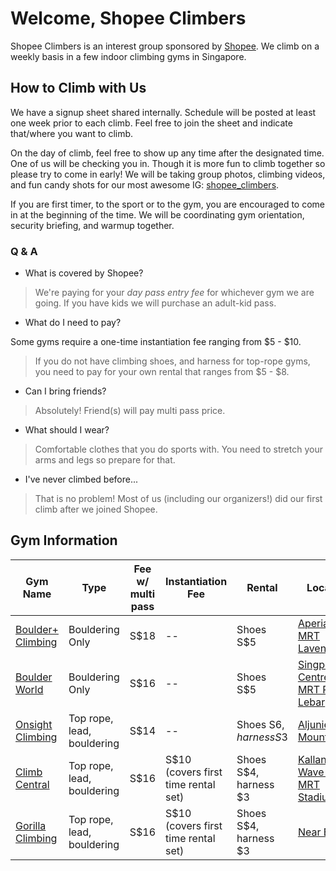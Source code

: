 # Welcome, Shopee Climbers

Shopee Climbers is an interest group sponsored by [Shopee](https://shopee.sg/). We climb on a weekly basis in a few indoor climbing gyms in Singapore.

## How to Climb with Us

We have a signup sheet shared internally. Schedule will be posted at least one week prior to each climb. Feel free to join the sheet and indicate that/where you want to climb.

On the day of climb, feel free to show up any time after the designated time. One of us will be checking you in. Though it is more fun to climb together so please try to come in early! We will be taking group photos, climbing videos, and fun candy shots for our most awesome IG: [shopee_climbers](https://www.instagram.com/shopee_climbers/).

If you are first timer, to the sport or to the gym, you are encouraged to come in at the beginning of the time. We will be coordinating gym orientation, security briefing, and warmup together.

### Q & A

- What is covered by Shopee?

> We're paying for your *day pass entry fee* for whichever gym we are going. If you have kids we will purchase an adult-kid pass.

- What do I need to pay?

Some gyms require a one-time instantiation fee ranging from $5 - $10.

> If you do not have climbing shoes, and harness for top-rope gyms, you need to pay for your own rental that ranges from $5 - $8.

- Can I bring friends?

> Absolutely! Friend(s) will pay multi pass price.

- What should I wear?

> Comfortable clothes that you do sports with. You need to stretch your arms and legs so prepare for that.

- I've never climbed before...

> That is no problem! Most of us (including our organizers!) did our first climb after we joined Shopee.

## Gym Information

|Gym Name|Type|Fee w/ multi pass|Instantiation Fee|Rental|Location|
|---|---|---|---|---|---|
|[Boulder+ Climbing](https://www.boulderplusclimbing.com/)|Bouldering Only|S$18|--|Shoes S$5|[Aperia Mall / MRT Lavendar](https://goo.gl/maps/uu55eTfCZCK2)|
|[Boulder World](http://boulderworld.com/rates/)|Bouldering Only|S$16|--|Shoes S$5|[Singpost Centre / MRT Paya Lebar](https://goo.gl/maps/QYQgPy9LtEs)|
|[Onsight Climbing](http://2016.onsight.com.sg/)|Top rope, lead, bouldering|S$14|--|Shoes S$6, harness S$3|[Aljunied / Mountbattan](https://goo.gl/maps/H8mKgGGYv6k)|
|[Climb Central](https://www.climbcentral.sg/)|Top rope, lead, bouldering|S$16|S$10 (covers first time rental set)|Shoes S$4, harness $3|[Kallang Wave Mall / MRT Stadium](https://goo.gl/maps/TH4oaBv6ysE2)|
|[Gorilla Climbing](https://www.gorillaclimbing.com/)|Top rope, lead, bouldering|S$16|S$10 (covers first time rental set)|Shoes S$4, harness $3|[Near Bedok](https://goo.gl/maps/f871vofosr42)|
